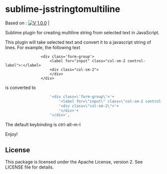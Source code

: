 sublime-jsstringtomultiline
===================

Based on :
[![V 1.0.0](https://img.shields.io/badge/Version_1.0.0-Stable-green.svg)](https://github.com/braianj/sublime-jsstringtomultiline/tree/v-1.0.0) |

Sublime plugin for creating multiline string from selected text in JavaScript.

This plugin will take selected text and convert it to a javascript string of lines.
For example, the following text
```
                <div class='form-group'>
                    <label for="input" class="col-sm-2 control-label">:</label>
                    <div class="col-sm-2">
                    </div>
                </div>
```
is converted to
```javascript
                    '<div class=\'form-group\'>'+
                        '<label for=\"input\" class=\"col-sm-2 control-label\">:</label>'+
                        '<div class=\"col-sm-2\">'+
                        '</div>'+
                    '</div>',
```

The default keybinding is ctrl-alt-m-l

Enjoy!

License
-------
This package is licensed under the Apache License, version 2.  See LICENSE file for details.
